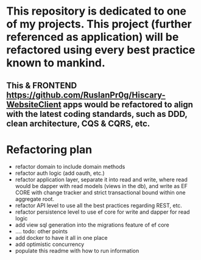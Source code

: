 # This repository is dedicated to one of my projects. This project (further referenced as application) will be refactored using every best practice known to mankind.
## This & FRONTEND https://github.com/RuslanPr0g/Hiscary-WebsiteClient apps would be refactored to align with the latest coding standards, such as DDD, clean architecture, CQS & CQRS, etc.

# Refactoring plan
- refactor domain to include domain methods
- refactor auth logic (add oauth, etc.)
- refactor application layer, separate it into read and write, where read would be dapper with read models (views in the db), and write as EF CORE with change tracker and strict transactional bound within one aggregate root.
- refactor API level to use all the best practices regarding REST, etc.
- refactor persistence level to use ef core for write and dapper for read logic
- add view sql generation into the migrations feature of ef core
- .... todo: other points
- add docker to have it all in one place
- add optimistic concurrency
- populate this readme with how to run information
